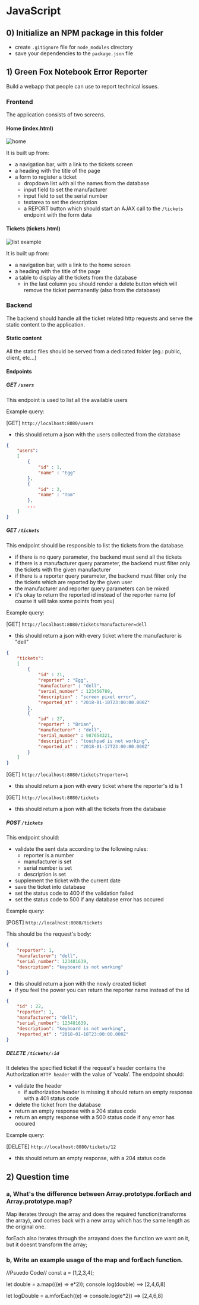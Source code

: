 # JavaScript

## 0) Initialize an NPM package in this folder

 -  create `.gitignore` file for `node_modules` directory
 -  save your dependencies to the `package.json` file

## 1) Green Fox Notebook Error Reporter

Build a webapp that people can use to report technical issues.

### Frontend

The application consists of two screens.

#### Home (index.html)

![home](assets/corsac-ori-form-js.png)

It is built up from:

 -  a navigation bar, with a link to the tickets screen
 -  a heading with the title of the page
 -  a form to register a ticket
     -  dropdown list with all the names from the database
     -  input field to set the manufacturer
     -  input field to set the serial number
     -  textarea to set the description
     -  a REPORT button which should start an AJAX call to the `/tickets` endpoint with the form data

#### Tickets (tickets.html)

![list example](assets/corsac-ori-list-js.png)

It is built up from:

 -  a navigation bar, with a link to the home screen
 -  a heading with the title of the page
 -  a table to display all the tickets from the database
     -  in the last column you should render a delete button which will remove the ticket permanently (also from the database)

### Backend

The backend should handle all the ticket related http requests and serve the static content to the application.

#### Static content

All the static files should be served from a dedicated folder (eg.: public, client, etc...)

#### Endpoints

##### GET `/users`

This endpoint is used to list all the available users

Example query:

[GET] `http://localhost:8080/users`

 -  this should return a json with the users collected from the database

```json
{
    "users":
    [
        {
            "id" : 1,
            "name" : "Egg"
        },
        {
            "id" : 2,
            "name" : "Tom"
        },
        ...
    ]
}
```

##### GET `/tickets`

This endpoint should be responsible to list the tickets from the database.

 -  if there is no query parameter, the backend must send all the tickets
 -  if there is a manufacturer query parameter, the backend must filter only the tickets with the given manufacturer
 -  if there is a reporter query parameter, the backend must filter only the the tickets which are reported by the given user
 -  the manufacturer and reporter query parameters can be mixed
 -  it's okay to return the reported id instead of the reporter name (of course it will take some points from you)

Example query:

[GET] `http://localhost:8080/tickets?manufacturer=dell`

 -  this should return a json with every ticket where the manufacturer is "dell"

```json
{
    "tickets":
    [
        {
            "id" : 21,
            "reporter" : "Egg",
            "manufacturer" : "dell",
            "serial_number" : 123456789,
            "description" : "screen pixel error",
            "reported_at" : "2018-01-10T23:00:00.000Z"
        },
        {
            "id" : 27,
            "reporter" : "Brian",
            "manufacturer" : "dell",
            "serial_number" : 987654321,
            "description" : "touchpad is not working",
            "reported_at" : "2018-01-17T23:00:00.000Z"
        }
    ]
}
```

[GET] `http://localhost:8080/tickets?reporter=1`

 -  this should return a json with every ticket where the reporter's id is 1


[GET] `http://localhost:8080/tickets`

 -  this should return a json with all the tickets from the database

##### POST `/tickets`

This endpoint should:

 -  validate the sent data according to the following rules:
     -  reporter is a number
     -  manufacturer is set
     -  serial number is set
     -  description is set
 -  supplement the ticket with the current date
 -  save the ticket into database
 -  set the status code to 400 if the validation failed
 -  set the status code to 500 if any database error has occured

Example query:

[POST] `http://localhost:8080/tickets`

This should be the request's body:

```json
{
    "reporter": 1,
    "manufacturer": "dell",
    "serial_number": 123481639,
    "description": "keyboard is not working"
}
```

 -  this should return a json with the newly created ticket
 -  if you feel the power you can return the reporter name instead of the id

```json
{
    "id" : 22,
    "reporter": 1,
    "manufacturer": "dell",
    "serial_number": 123481639,
    "description": "keyboard is not working",
    "reported_at" : "2018-01-18T23:00:00.000Z"
}
```

##### DELETE `/tickets/:id`

It deletes the specified ticket if the request's header contains the Authorization `HTTP header` with the value of 'voala'. The endpoint should:

 -  validate the header
     -  if authorization header is missing it should return an empty response with a 401 status code
 -  delete the ticket from the database
 -  return an empty response with a 204 status code
 -  return an empty response with a 500 status code if any error has occured

Example query:

[DELETE] `http://localhost:8080/tickets/12`

 -  this should return an empty response, with a 204 status code

## 2) Question time

### a, What's the difference between Array.prototype.forEach and Array.prototype.map?
Map iterates through the array and does the required function(transforms
the array), and comes
back with a new array which has the same length as the original one.

forEach also iterates through the arrayand does the function we want on it,
but it doesnt transform the array;


### b, Write an example usage of the map and forEach function.
//Psuedo Code//
const a = [1,2,3,4];

let double = a.map(((e) => e*2));
console.log(double) ==> [2,4,6,8]

let logDouble = a.mforEach((e) => console.log(e*2))  ==> [2,4,6,8]